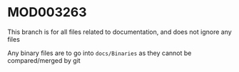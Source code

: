# MOD003263

This branch is for all files related to documentation, and does not ignore any files

Any binary files are to go into `docs/Binaries` as they cannot be compared/merged by git